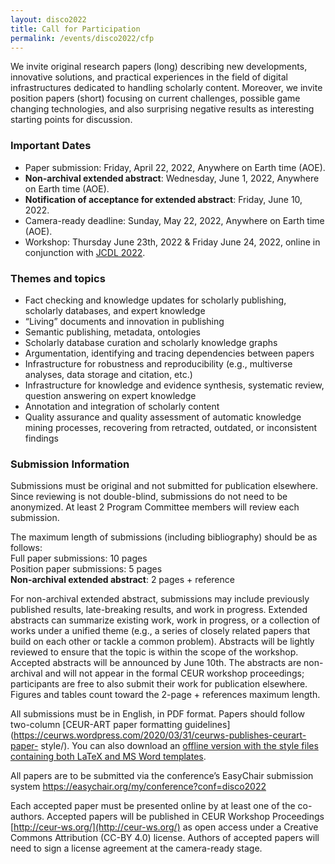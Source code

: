 ```yaml
---
layout: disco2022
title: Call for Participation
permalink: /events/disco2022/cfp
---
```


We invite original research papers (long) describing new developments,
innovative solutions, and practical experiences in the field of digital
infrastructures dedicated to handling scholarly content. Moreover, we
invite position papers (short) focusing on current challenges, possible
game changing technologies, and also surprising negative results as
interesting starting points for discussion.  

### Important Dates  
- Paper submission: Friday, April 22, 2022, Anywhere on Earth time (AOE).
- **Non-archival extended abstract**: Wednesday, June 1, 2022, Anywhere on Earth time (AOE).
- **Notification of acceptance for extended abstract**: Friday, June 10, 2022.
- Camera-ready deadline: Sunday, May 22, 2022, Anywhere on Earth time (AOE).
- Workshop: Thursday June 23th, 2022 & Friday June 24, 2022, online in conjunction with [JCDL 2022](https://2022.jcdl.org).


### Themes and topics
* Fact checking and knowledge updates for scholarly publishing, scholarly databases, and expert knowledge
* “Living” documents and innovation in publishing
* Semantic publishing, metadata, ontologies
* Scholarly database curation and scholarly knowledge graphs
* Argumentation, identifying and tracing dependencies between papers
* Infrastructure for robustness and reproducibility (e.g., multiverse analyses, data storage and citation, etc.)
* Infrastructure for knowledge and evidence synthesis, systematic review, question answering on expert knowledge
* Annotation and integration of scholarly content
* Quality assurance and quality assessment of automatic knowledge mining processes, recovering from retracted, outdated, or inconsistent findings


### Submission Information
Submissions must be original and not submitted for publication
elsewhere. Since reviewing is not double-blind, submissions do not need
to be anonymized. At least 2 Program Committee members will review each
submission.

The maximum length of submissions (including bibliography) should be as
follows:  
Full paper submissions: 10 pages  
Position paper submissions: 5 pages  
**Non-archival extended abstract**: 2 pages + reference

For non-archival extended abstract, submissions may include previously published results, late-breaking results, and work in progress. Extended abstracts can summarize existing work, work in progress, or a collection of works under a unified theme (e.g., a series of closely related papers that build on each other or tackle a common problem). Abstracts will be lightly reviewed to ensure that the topic is within the scope of the workshop. Accepted abstracts will be announced by June 10th. The abstracts are non-archival and will not appear in the formal CEUR workshop proceedings; participants are free to also submit their work for publication elsewhere. Figures and tables count toward the 2-page + references maximum length. 

All submissions must be in English, in PDF format. Papers should follow
two-column [CEUR-ART paper formatting guidelines](https://ceurws.wordpress.com/2020/03/31/ceurws-publishes-ceurart-paper-
style/). You can also download an [offline version with the style files containing both LaTeX and MS
Word templates](http://ceur-ws.org/Vol-XXX/CEURART.zip).

All papers are to be submitted via the conference’s EasyChair submission
system https://easychair.org/my/conference?conf=disco2022

Each accepted paper must be presented online by at least one of the
co-authors. Accepted papers will be published in CEUR Workshop
Proceedings [http://ceur-ws.org/](http://ceur-ws.org/) as open access under a Creative
Commons Attribution (CC-BY 4.0) license. Authors of accepted papers will
need to sign a license agreement at the camera-ready stage.
